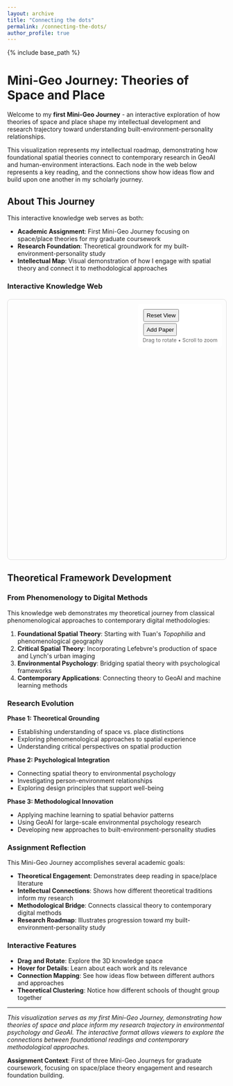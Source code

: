 ```yaml
---
layout: archive
title: "Connecting the dots"
permalink: /connecting-the-dots/
author_profile: true
---
```


{% include base_path %}

# Mini-Geo Journey: Theories of Space and Place

Welcome to my **first Mini-Geo Journey** - an interactive exploration of how theories of space and place shape my intellectual development and research trajectory toward understanding built-environment-personality relationships.

This visualization represents my intellectual roadmap, demonstrating how foundational spatial theories connect to contemporary research in GeoAI and human-environment interactions. Each node in the web below represents a key reading, and the connections show how ideas flow and build upon one another in my scholarly journey.

## About This Journey

This interactive knowledge web serves as both:
- **Academic Assignment**: First Mini-Geo Journey focusing on space/place theories for my graduate coursework
- **Research Foundation**: Theoretical groundwork for my built-environment-personality study
- **Intellectual Map**: Visual demonstration of how I engage with spatial theory and connect it to methodological approaches

### Interactive Knowledge Web

<div id="knowledge-web-container" style="width: 100%; height: 600px; border: 1px solid #ddd; border-radius: 8px; margin: 20px 0; position: relative;">
  <div id="knowledge-web" style="width: 100%; height: 100%;"></div>
  <div id="web-controls" style="position: absolute; top: 10px; right: 10px; background: rgba(255,255,255,0.9); padding: 10px; border-radius: 5px; font-size: 12px;">
    <button onclick="resetView()" style="margin: 2px; padding: 5px;">Reset View</button><br>
    <button onclick="addRandomPaper()" style="margin: 2px; padding: 5px;">Add Paper</button><br>
    <span style="color: #666;">Drag to rotate • Scroll to zoom</span>
  </div>
  <div id="paper-info" style="position: absolute; bottom: 10px; left: 10px; background: rgba(255,255,255,0.9); padding: 10px; border-radius: 5px; font-size: 12px; max-width: 300px; display: none;">
    <div id="paper-title"></div>
    <div id="paper-details"></div>
  </div>
</div>

<script src="https://cdnjs.cloudflare.com/ajax/libs/three.js/r128/three.min.js"></script>
<script src="https://cdnjs.cloudflare.com/ajax/libs/three.js/r128/three.min.js"></script>
<script>
// Check if Three.js loaded
if (typeof THREE === 'undefined') {
  document.getElementById('knowledge-web').innerHTML = '<p style="text-align: center; padding: 50px; color: #666;">Loading 3D visualization... Please wait or refresh the page if this message persists.</p>';
  console.error('Three.js failed to load');
}

// OrbitControls definition (inline since CDN might not work)
THREE.OrbitControls = function ( object, domElement ) {
  this.object = object;
  this.domElement = ( domElement !== undefined ) ? domElement : document;
  this.enabled = true;
  this.target = new THREE.Vector3();
  this.enableDamping = false;
  this.dampingFactor = 0.25;
  this.enableZoom = true;
  this.zoomSpeed = 1.0;
  this.enableRotate = true;
  this.rotateSpeed = 1.0;
  this.enablePan = true;
  this.panSpeed = 1.0;
  this.screenSpacePanning = false;
  this.keyPanSpeed = 7.0;
  this.autoRotate = false;
  this.autoRotateSpeed = 2.0;
  this.enableKeys = true;
  this.keys = { LEFT: 37, UP: 38, RIGHT: 39, BOTTOM: 40 };
  this.mouseButtons = { LEFT: THREE.MOUSE.LEFT, MIDDLE: THREE.MOUSE.MIDDLE, RIGHT: THREE.MOUSE.RIGHT };
  
  var scope = this;
  var changeEvent = { type: 'change' };
  var startEvent = { type: 'start' };
  var endEvent = { type: 'end' };
  var STATE = { NONE: - 1, ROTATE: 0, DOLLY: 1, PAN: 2, TOUCH_ROTATE: 3, TOUCH_DOLLY_PAN: 4 };
  var state = STATE.NONE;
  var EPS = 0.000001;
  var spherical = new THREE.Spherical();
  var sphericalDelta = new THREE.Spherical();
  var scale = 1;
  var panOffset = new THREE.Vector3();
  var zoomChanged = false;
  var rotateStart = new THREE.Vector2();
  var rotateEnd = new THREE.Vector2();
  var rotateDelta = new THREE.Vector2();
  var panStart = new THREE.Vector2();
  var panEnd = new THREE.Vector2();
  var panDelta = new THREE.Vector2();
  var dollyStart = new THREE.Vector2();
  var dollyEnd = new THREE.Vector2();
  var dollyDelta = new THREE.Vector2();
  
  this.update = function () {
    var offset = new THREE.Vector3();
    var quat = new THREE.Quaternion().setFromUnitVectors( object.up, new THREE.Vector3( 0, 1, 0 ) );
    var quatInverse = quat.clone().inverse();
    var lastPosition = new THREE.Vector3();
    var lastQuaternion = new THREE.Quaternion();
    
    return function update() {
      var position = scope.object.position;
      offset.copy( position ).sub( scope.target );
      offset.applyQuaternion( quat );
      spherical.setFromVector3( offset );
      if ( scope.autoRotate && state === STATE.NONE ) {
        rotateLeft( getAutoRotationAngle() );
      }
      spherical.theta += sphericalDelta.theta;
      spherical.phi += sphericalDelta.phi;
      spherical.theta = Math.max( 0, Math.min( Math.PI, spherical.theta ) );
      spherical.radius *= scale;
      spherical.radius = Math.max( 0.1, Math.min( 100, spherical.radius ) );
      scope.target.add( panOffset );
      offset.setFromSpherical( spherical );
      offset.applyQuaternion( quatInverse );
      position.copy( scope.target ).add( offset );
      scope.object.lookAt( scope.target );
      if ( scope.enableDamping === true ) {
        sphericalDelta.theta *= ( 1 - scope.dampingFactor );
        sphericalDelta.phi *= ( 1 - scope.dampingFactor );
        panOffset.multiplyScalar( 1 - scope.dampingFactor );
      } else {
        sphericalDelta.set( 0, 0, 0 );
        panOffset.set( 0, 0, 0 );
      }
      scale = 1;
      if ( zoomChanged || lastPosition.distanceToSquared( scope.object.position ) > EPS || 8 * ( 1 - lastQuaternion.dot( scope.object.quaternion ) ) > EPS ) {
        scope.dispatchEvent( changeEvent );
        lastPosition.copy( scope.object.position );
        lastQuaternion.copy( scope.object.quaternion );
        zoomChanged = false;
        return true;
      }
      return false;
    };
  }();
  
  this.reset = function () {
    state = STATE.NONE;
    scope.target.copy( scope.target0 );
    scope.object.position.copy( scope.position0 );
    scope.object.zoom = scope.zoom0;
    scope.object.updateProjectionMatrix();
    scope.dispatchEvent( changeEvent );
    scope.update();
  };
  
  function getAutoRotationAngle() {
    return 2 * Math.PI / 60 / 60 * scope.autoRotateSpeed;
  }
  
  function rotateLeft( angle ) {
    sphericalDelta.theta -= angle;
  }
  
  this.target0 = this.target.clone();
  this.position0 = this.object.position.clone();
  this.zoom0 = this.object.zoom;
};

THREE.OrbitControls.prototype = Object.create( THREE.EventDispatcher.prototype );
THREE.OrbitControls.prototype.constructor = THREE.OrbitControls;

<script>
// Knowledge Web 3D Visualization
let scene, camera, renderer, controls;
let papers = [];
let connections = [];
let raycaster, mouse;

// Sample papers data - representing my space/place theory journey
const samplePapers = [
  {
    id: 0,
    title: "Topophilia: A Study of Environmental Perceptions, Attitudes, and Values",
    author: "Yi-Fu Tuan",
    type: "book",
    field: "Humanistic Geography",
    position: { x: 0, y: 0, z: 0 }, // Central position
    color: 0xD4AF37, // Gold color for this foundational work
    connections: [1, 2, 3, 5], // Connected to perception and experience papers
    isCenter: true,
    description: "Foundational work exploring human emotional bonds with place and environment",
    relevance: "Central to understanding how people develop affective relationships with built environments"
  },
  {
    id: 1,
    title: "Space and Place: The Perspective of Experience",
    author: "Yi-Fu Tuan",
    type: "book",
    field: "Phenomenological Geography",
    position: { x: -3, y: 2, z: 1 },
    color: 0x4CAF50,
    connections: [0, 2, 4],
    description: "Explores the phenomenological distinction between space and place",
    relevance: "Key theoretical framework for understanding spatial experience in built environments"
  },
  {
    id: 2,
    title: "The Poetics of Space",
    author: "Gaston Bachelard",
    type: "book", 
    field: "Phenomenology",
    position: { x: 2, y: 3, z: -1 },
    color: 0x2196F3,
    connections: [0, 1, 6],
    description: "Phenomenological investigation of the psychological significance of spatial forms",
    relevance: "Connects spatial psychology to personality through architectural experience"
  },
  {
    id: 3,
    title: "The Production of Space",
    author: "Henri Lefebvre", 
    type: "book",
    field: "Critical Geography",
    position: { x: 3, y: -2, z: 1 },
    color: 0xFF9800,
    connections: [0, 4, 7],
    description: "Theorizes space as socially produced through spatial practices and representations",
    relevance: "Framework for understanding how built environments reflect and shape social relations"
  },
  {
    id: 4,
    title: "The Image of the City",
    author: "Kevin Lynch",
    type: "book",
    field: "Urban Planning",
    position: { x: -2, y: -2, z: -2 },
    color: 0x9C27B0,
    connections: [1, 3, 5, 6],
    description: "Studies how people perceive and navigate urban environments",
    relevance: "Bridge between spatial cognition and environmental psychology in cities"
  },
  {
    id: 5,
    title: "Environmental Psychology and Human Behavior",
    author: "Mehta, Bonnes & Lee",
    type: "book",
    field: "Environmental Psychology",
    position: { x: 1, y: -3, z: 2 },
    color: 0xF44336,
    connections: [0, 4, 7, 8],
    description: "Comprehensive overview of person-environment relationships",
    relevance: "Provides psychological foundation for built-environment-personality connections"
  },
  {
    id: 6,
    title: "Pattern Language",
    author: "Christopher Alexander",
    type: "book",
    field: "Architecture Theory",
    position: { x: -1, y: 2, z: -3 },
    color: 0x795548,
    connections: [2, 4, 8],
    description: "Identifies spatial patterns that support human well-being",
    relevance: "Links architectural design principles to psychological outcomes"
  },
  {
    id: 7,
    title: "Machine Learning for Urban Sensing and Environmental Psychology",
    author: "Current Research Frontier",
    type: "paper",
    field: "GeoAI",
    position: { x: 2, y: 1, z: 3 },
    color: 0x00BCD4,
    connections: [3, 5, 8],
    description: "Emerging field using AI to understand human-environment interactions",
    relevance: "Methodological approach for my built-environment-personality research"
  },
  {
    id: 8,
    title: "Big Five Personality and Urban Environment Preferences",
    author: "My Proposed Research",
    type: "research",
    field: "Environmental Psychology + GeoAI",
    position: { x: 0, y: -1, z: 3 },
    color: 0xE91E63,
    connections: [5, 6, 7],
    description: "Investigating how personality traits relate to built environment preferences",
    relevance: "Central research question emerging from this theoretical foundation",
    isGoal: true
  }
];

function initKnowledgeWeb() {
  const container = document.getElementById('knowledge-web');
  
  // Scene setup
  scene = new THREE.Scene();
  scene.background = new THREE.Color(0xf8f9fa);
  
  // Camera setup
  camera = new THREE.PerspectiveCamera(75, container.offsetWidth / container.offsetHeight, 0.1, 1000);
  camera.position.set(5, 5, 5);
  
  // Renderer setup
  renderer = new THREE.WebGLRenderer({ antialias: true });
  renderer.setSize(container.offsetWidth, container.offsetHeight);
  renderer.shadowMap.enabled = true;
  renderer.shadowMap.type = THREE.PCFSoftShadowMap;
  container.appendChild(renderer.domElement);
  
  // Controls
  controls = new THREE.OrbitControls(camera, renderer.domElement);
  controls.enableDamping = true;
  controls.dampingFactor = 0.05;
  
  // Lighting
  const ambientLight = new THREE.AmbientLight(0x404040, 0.6);
  scene.add(ambientLight);
  
  const directionalLight = new THREE.DirectionalLight(0xffffff, 0.8);
  directionalLight.position.set(10, 10, 5);
  directionalLight.castShadow = true;
  scene.add(directionalLight);
  
  // Raycaster for mouse interaction
  raycaster = new THREE.Raycaster();
  mouse = new THREE.Vector2();
  
  // Create papers and connections
  createPapers();
  createConnections();
  
  // Event listeners
  container.addEventListener('mousemove', onMouseMove, false);
  container.addEventListener('click', onMouseClick, false);
  window.addEventListener('resize', onWindowResize, false);
  
  // Start animation
  animate();
}

function createPapers() {
  samplePapers.forEach(paperData => {
    const paper = createPaperObject(paperData);
    papers.push({ object: paper, data: paperData });
    scene.add(paper);
  });
}

function createPaperObject(paperData) {
  const group = new THREE.Group();
  
  // Create paper/book geometry - special size for central book
  let geometry;
  if (paperData.isCenter) {
    // Make the central book larger and more prominent
    geometry = new THREE.BoxGeometry(0.8, 1.0, 0.25);
  } else if (paperData.type === 'paper') {
    geometry = new THREE.BoxGeometry(0.6, 0.8, 0.05);
  } else {
    geometry = new THREE.BoxGeometry(0.5, 0.7, 0.15);
  }
  
  const material = new THREE.MeshLambertMaterial({ color: paperData.color });
  const mesh = new THREE.Mesh(geometry, material);
  mesh.castShadow = true;
  mesh.receiveShadow = true;
  
  // Add a slight glow effect
  const glowGeometry = new THREE.BoxGeometry(0.65, 0.85, 0.1);
  const glowMaterial = new THREE.MeshBasicMaterial({
    color: paperData.color,
    transparent: true,
    opacity: 0.3
  });
  const glow = new THREE.Mesh(glowGeometry, glowMaterial);
  
  group.add(mesh);
  group.add(glow);
  group.position.set(paperData.position.x, paperData.position.y, paperData.position.z);
  
  // Store reference to data
  group.userData = paperData;
  
  return group;
}

function createConnections() {
  samplePapers.forEach(paper => {
    paper.connections.forEach(connectedId => {
      const connectedPaper = samplePapers.find(p => p.id === connectedId);
      if (connectedPaper && paper.id < connectedId) { // Avoid duplicate connections
        createConnection(paper.position, connectedPaper.position);
      }
    });
  });
}

function createConnection(pos1, pos2) {
  const points = [];
  points.push(new THREE.Vector3(pos1.x, pos1.y, pos1.z));
  points.push(new THREE.Vector3(pos2.x, pos2.y, pos2.z));
  
  const geometry = new THREE.BufferGeometry().setFromPoints(points);
  const material = new THREE.LineBasicMaterial({ 
    color: 0x999999, 
    transparent: true, 
    opacity: 0.6 
  });
  
  const line = new THREE.Line(geometry, material);
  connections.push(line);
  scene.add(line);
}

function onMouseMove(event) {
  const rect = event.target.getBoundingClientRect();
  mouse.x = ((event.clientX - rect.left) / rect.width) * 2 - 1;
  mouse.y = -((event.clientY - rect.top) / rect.height) * 2 + 1;
  
  // Highlight hovered papers
  raycaster.setFromCamera(mouse, camera);
  const intersects = raycaster.intersectObjects(papers.map(p => p.object), true);
  
  // Reset all papers
  papers.forEach(paper => {
    paper.object.children[1].material.opacity = 0.3; // Reset glow
  });
  
  if (intersects.length > 0) {
    const hoveredPaper = intersects[0].object.parent;
    hoveredPaper.children[1].material.opacity = 0.6; // Increase glow
    document.body.style.cursor = 'pointer';
    
    // Show paper info
    showPaperInfo(hoveredPaper.userData);
  } else {
    document.body.style.cursor = 'default';
    hidePaperInfo();
  }
}

function onMouseClick(event) {
  raycaster.setFromCamera(mouse, camera);
  const intersects = raycaster.intersectObjects(papers.map(p => p.object), true);
  
  if (intersects.length > 0) {
    const clickedPaper = intersects[0].object.parent;
    const paperData = clickedPaper.userData;
    
    // If the paper has a file, open it
    if (paperData.file) {
      window.open(paperData.file, '_blank');
    }
    console.log('Clicked paper:', paperData.title);
  }
}

function showPaperInfo(paperData) {
  const infoPanel = document.getElementById('paper-info');
  document.getElementById('paper-title').textContent = paperData.title;
  
  let detailsHTML = `<strong>Author:</strong> ${paperData.author || 'Unknown'}<br>`;
  detailsHTML += `<strong>Type:</strong> ${paperData.type}<br>`;
  detailsHTML += `<strong>Field:</strong> ${paperData.field}<br>`;
  
  if (paperData.description) {
    detailsHTML += `<br><strong>About:</strong> ${paperData.description}<br>`;
  }
  
  if (paperData.relevance) {
    detailsHTML += `<br><strong>Relevance:</strong> <em>${paperData.relevance}</em>`;
  }
  
  if (paperData.isCenter) {
    detailsHTML += `<br><br><span style="color: #D4AF37;">⭐ Foundational Work</span>`;
  }
  
  if (paperData.isGoal) {
    detailsHTML += `<br><br><span style="color: #E91E63;">🎯 Research Goal</span>`;
  }
  
  if (paperData.file) {
    detailsHTML += `<br><br><a href="${paperData.file}" target="_blank" style="color: #007cba;">📄 View file</a>`;
  }
  
  document.getElementById('paper-details').innerHTML = detailsHTML;
  infoPanel.style.display = 'block';
}

function hidePaperInfo() {
  document.getElementById('paper-info').style.display = 'none';
}

function resetView() {
  camera.position.set(5, 5, 5);
  controls.reset();
}

function addRandomPaper() {
  const newPaper = {
    id: Date.now(),
    title: "New Research Paper",
    type: Math.random() > 0.5 ? 'paper' : 'book',
    field: "New Field",
    position: {
      x: (Math.random() - 0.5) * 8,
      y: (Math.random() - 0.5) * 8,
      z: (Math.random() - 0.5) * 8
    },
    color: Math.random() * 0xffffff,
    connections: []
  };
  
  const paperObject = createPaperObject(newPaper);
  papers.push({ object: paperObject, data: newPaper });
  scene.add(paperObject);
}

function animate() {
  requestAnimationFrame(animate);
  controls.update();
  
  // Gentle rotation of papers
  papers.forEach(paper => {
    paper.object.rotation.y += 0.005;
  });
  
  renderer.render(scene, camera);
}

function onWindowResize() {
  const container = document.getElementById('knowledge-web');
  camera.aspect = container.offsetWidth / container.offsetHeight;
  camera.updateProjectionMatrix();
  renderer.setSize(container.offsetWidth, container.offsetHeight);
}

// Initialize when page loads
document.addEventListener('DOMContentLoaded', function() {
  // Add a loading message first
  const container = document.getElementById('knowledge-web');
  container.innerHTML = '<div style="display: flex; align-items: center; justify-content: center; height: 100%; color: #666; font-size: 16px;"><div>Loading 3D Knowledge Web... ⚡</div></div>';
  
  // Try to initialize after a short delay
  setTimeout(function() {
    try {
      if (typeof THREE !== 'undefined') {
        initKnowledgeWeb();
      } else {
        // Fallback to 2D visualization
        createFallbackVisualization();
      }
    } catch (error) {
      console.error('Error initializing knowledge web:', error);
      createFallbackVisualization();
    }
  }, 100);
});

function createFallbackVisualization() {
  const container = document.getElementById('knowledge-web');
  container.innerHTML = `
    <div style="display: flex; flex-direction: column; align-items: center; justify-content: center; height: 100%; background: linear-gradient(135deg, #f5f7fa 0%, #c3cfe2 100%);">
      <h3 style="color: #333; margin-bottom: 20px;">Space & Place Theory Journey</h3>
      <p style="color: #666; text-align: center; margin-bottom: 30px; max-width: 500px;">
        My intellectual roadmap from foundational spatial theory to contemporary research applications
      </p>
      <div style="position: relative; width: 500px; height: 350px;">
        <!-- Central foundational work -->
        <div style="position: absolute; left: 50%; top: 50%; transform: translate(-50%, -50%); background: #D4AF37; color: white; padding: 12px; border-radius: 8px; text-align: center; box-shadow: 0 4px 15px rgba(0,0,0,0.2); z-index: 10; max-width: 140px;">
          <strong>Topophilia</strong><br>
          <small>Yi-Fu Tuan</small><br>
          <em>⭐ Foundation</em>
        </div>
        
        <!-- Theoretical papers arranged around center -->
        <div style="position: absolute; left: 5%; top: 15%; background: #4CAF50; color: white; padding: 8px; border-radius: 5px; font-size: 10px; max-width: 110px; text-align: center;">
          <strong>Space and Place</strong><br>
          <small>Tuan</small>
        </div>
        
        <div style="position: absolute; right: 5%; top: 20%; background: #2196F3; color: white; padding: 8px; border-radius: 5px; font-size: 10px; max-width: 110px; text-align: center;">
          <strong>Poetics of Space</strong><br>
          <small>Bachelard</small>
        </div>
        
        <div style="position: absolute; left: 8%; top: 65%; background: #FF9800; color: white; padding: 8px; border-radius: 5px; font-size: 10px; max-width: 110px; text-align: center;">
          <strong>Production of Space</strong><br>
          <small>Lefebvre</small>
        </div>
        
        <div style="position: absolute; right: 8%; bottom: 15%; background: #9C27B0; color: white; padding: 8px; border-radius: 5px; font-size: 10px; max-width: 110px; text-align: center;">
          <strong>Image of the City</strong><br>
          <small>Lynch</small>
        </div>
        
        <div style="position: absolute; left: 25%; bottom: 5%; background: #F44336; color: white; padding: 8px; border-radius: 5px; font-size: 10px; max-width: 110px; text-align: center;">
          <strong>Environmental Psychology</strong><br>
          <small>Mehta et al.</small>
        </div>
        
        <div style="position: absolute; right: 25%; top: 8%; background: #795548; color: white; padding: 8px; border-radius: 5px; font-size: 10px; max-width: 110px; text-align: center;">
          <strong>Pattern Language</strong><br>
          <small>Alexander</small>
        </div>
        
        <div style="position: absolute; left: 75%; bottom: 35%; background: #00BCD4; color: white; padding: 8px; border-radius: 5px; font-size: 10px; max-width: 110px; text-align: center;">
          <strong>GeoAI Methods</strong><br>
          <small>Current Research</small>
        </div>
        
        <div style="position: absolute; left: 35%; bottom: 25%; background: #E91E63; color: white; padding: 8px; border-radius: 5px; font-size: 10px; max-width: 110px; text-align: center;">
          <strong>My Research Goal</strong><br>
          <small>🎯 Built-Env-Personality</small>
        </div>
        
        <!-- Connection lines -->
        <svg style="position: absolute; top: 0; left: 0; width: 100%; height: 100%; z-index: 1;">
          <line x1="50%" y1="50%" x2="12%" y2="22%" stroke="#999" stroke-width="2" opacity="0.6"/>
          <line x1="50%" y1="50%" x2="88%" y2="28%" stroke="#999" stroke-width="2" opacity="0.6"/>
          <line x1="50%" y1="50%" x2="15%" y2="72%" stroke="#999" stroke-width="2" opacity="0.6"/>
          <line x1="50%" y1="50%" x2="85%" y2="78%" stroke="#999" stroke-width="2" opacity="0.6"/>
          <line x1="50%" y1="50%" x2="32%" y2="88%" stroke="#999" stroke-width="2" opacity="0.6"/>
          <line x1="50%" y1="50%" x2="68%" y2="15%" stroke="#999" stroke-width="2" opacity="0.6"/>
          <line x1="50%" y1="50%" x2="80%" y2="65%" stroke="#999" stroke-width="2" opacity="0.6"/>
          <line x1="50%" y1="50%" x2="42%" y2="75%" stroke="#999" stroke-width="2" opacity="0.6"/>
        </svg>
      </div>
      
      <p style="color: #666; margin-top: 20px; text-align: center; max-width: 450px; font-size: 14px;">
        <strong>Mini-Geo Journey 1:</strong> This network maps my engagement with space/place theories, 
        showing the intellectual progression from phenomenological foundations to contemporary GeoAI applications.
      </p>
      
      <div style="margin-top: 15px;">
        <button onclick="location.reload()" style="background: #007cba; color: white; border: none; padding: 8px 15px; border-radius: 5px; cursor: pointer;">
          🔄 Try 3D Interactive Version
        </button>
      </div>
    </div>
  `;
}
</script>

## Theoretical Framework Development

### From Phenomenology to Digital Methods

This knowledge web demonstrates my theoretical journey from classical phenomenological approaches to contemporary digital methodologies:

1. **Foundational Spatial Theory**: Starting with Tuan's *Topophilia* and phenomenological geography
2. **Critical Spatial Theory**: Incorporating Lefebvre's production of space and Lynch's urban imaging
3. **Environmental Psychology**: Bridging spatial theory with psychological frameworks
4. **Contemporary Applications**: Connecting theory to GeoAI and machine learning methods

### Research Evolution

**Phase 1: Theoretical Grounding**
- Establishing understanding of space vs. place distinctions
- Exploring phenomenological approaches to spatial experience
- Understanding critical perspectives on spatial production

**Phase 2: Psychological Integration**
- Connecting spatial theory to environmental psychology
- Investigating person-environment relationships
- Exploring design principles that support well-being

**Phase 3: Methodological Innovation** 
- Applying machine learning to spatial behavior patterns
- Using GeoAI for large-scale environmental psychology research
- Developing new approaches to built-environment-personality studies

### Assignment Reflection

This Mini-Geo Journey accomplishes several academic goals:

- **Theoretical Engagement**: Demonstrates deep reading in space/place literature
- **Intellectual Connections**: Shows how different theoretical traditions inform my research
- **Methodological Bridge**: Connects classical theory to contemporary digital methods
- **Research Roadmap**: Illustrates progression toward my built-environment-personality study

### Interactive Features

- **Drag and Rotate**: Explore the 3D knowledge space
- **Hover for Details**: Learn about each work and its relevance
- **Connection Mapping**: See how ideas flow between different authors and approaches
- **Theoretical Clustering**: Notice how different schools of thought group together

---

*This visualization serves as my first Mini-Geo Journey, demonstrating how theories of space and place inform my research trajectory in environmental psychology and GeoAI. The interactive format allows viewers to explore the connections between foundational readings and contemporary methodological approaches.*

**Assignment Context**: First of three Mini-Geo Journeys for graduate coursework, focusing on space/place theory engagement and research foundation building.